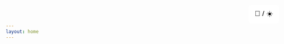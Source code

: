 ```yaml
---
layout: home
---
```


<!-- Dark mode toggle button -->
<button id="theme-toggle" style="position: fixed; top: 1rem; right: 1rem; z-index: 999; padding:0.5rem 1rem; font-size:1.2rem; cursor:pointer; background:rgba(255,255,255,0.8); border:none; border-radius:0.5rem;">
  🌙 / ☀️
</button>

<!-- Dark mode CSS -->
<link rel="stylesheet" href="/assets/css/dark-mode.css">

<!-- Dark mode JS -->
<script src="/assets/js/theme-toggle.js"></script>
